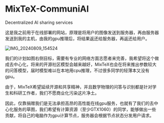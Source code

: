 # MixTeX-CommuniAI
Decentralized AI sharing services

这是我之前用于在线部署的网站，原理是将用户的图像发送到服务器，再由服务器发送到我的主机，由我的gpu推理后，将结果返还给服务器，再返还给用户。

![IMG_20240809_154524](https://github.com/user-attachments/assets/fe3e6112-3dce-4d2a-8d81-d1755ecc8b11)

我们的计划如图右侧目标，需要有专业的网络方面志愿者来完善，我希望将这个做成去中心化，将来的开源社区模型会越来越好，MixTeX也会在将来推出参数较大的问答模型，届时模型难以在本地用cpu推理，不过很多同学的轻薄本又没有gpu。

由于，MixTeX希望延续开源和共享精神，并且数学物理的问答与识别都是针对学生和科研工作者，我们不愿商业化污染这片净土。

因此，仅靠捐赠我们是无法承担高昂的高性能在线gpu服务，也就有了我们的去中心化服务的草图，我们希望有计算资源（至少GTX1060）的同学，能够做出一些贡献，将自己的电脑作为gpu计算节点，服务器会根据节点状态分发用户请求。
